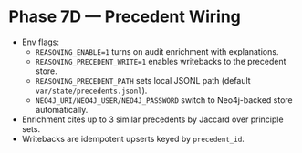 # Phase 7D — Precedent Wiring

- Env flags:
  - `REASONING_ENABLE=1` turns on audit enrichment with explanations.
  - `REASONING_PRECEDENT_WRITE=1` enables writebacks to the precedent store.
  - `REASONING_PRECEDENT_PATH` sets local JSONL path (default `var/state/precedents.jsonl`).
  - `NEO4J_URI/NEO4J_USER/NEO4J_PASSWORD` switch to Neo4j-backed store automatically.
- Enrichment cites up to 3 similar precedents by Jaccard over principle sets.
- Writebacks are idempotent upserts keyed by `precedent_id`.
